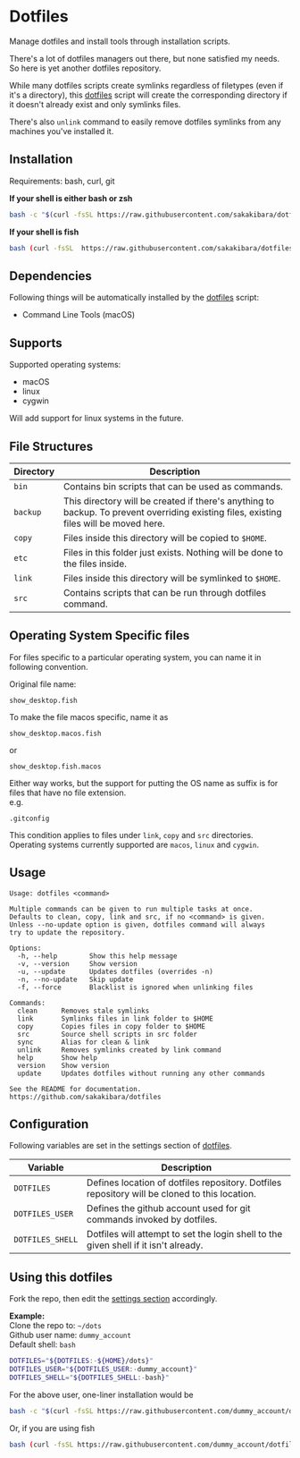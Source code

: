 # Dotfiles

[dotfiles]: bin/dotfiles
[settings]: bin/dotfiles#L6-L10

Manage dotfiles and install tools through installation scripts.

There's a lot of dotfiles managers out there, but none satisfied my needs. So here is yet another dotfiles repository.

While many dotfiles scripts create symlinks regardless of filetypes (even if it's a directory), this [dotfiles][dotfiles] script will create the corresponding directory if it doesn't already exist and only symlinks files.

There's also `unlink` command to easily remove dotfiles symlinks from any machines you've installed it.

## Installation

Requirements: bash, curl, git

**If your shell is either bash or zsh**
```sh
bash -c "$(curl -fsSL https://raw.githubusercontent.com/sakakibara/dotfiles/master/bin/dotfiles)"
```

**If your shell is fish**
```sh
bash (curl -fsSL  https://raw.githubusercontent.com/sakakibara/dotfiles/master/bin/dotfiles | psub)
```

## Dependencies

Following things will be automatically installed by the [dotfiles][dotfiles] script:

* Command Line Tools (macOS)

## Supports

Supported operating systems:
* macOS
* linux
* cygwin

Will add support for linux systems in the future.

## File Structures

| Directory | Description                                                                                                                            |
| ---       | ---                                                                                                                                    |
| `bin`     | Contains bin scripts that can be used as commands.                                                                                     |
| `backup`  | This directory will be created if there's anything to backup. To prevent overriding existing files, existing files will be moved here. |
| `copy`    | Files inside this directory will be copied to `$HOME`.                                                                                 |
| `etc`     | Files in this folder just exists. Nothing will be done to the files inside.                                                            |
| `link`    | Files inside this directory will be symlinked to `$HOME`.                                                                              |
| `src`     | Contains scripts that can be run through dotfiles command.                                                                             |

## Operating System Specific files

For files specific to a particular operating system, you can name it in following convention.

Original file name:
```
show_desktop.fish
```

To make the file macos specific, name it as
```
show_desktop.macos.fish
```
or
```
show_desktop.fish.macos
```

Either way works, but the support for putting the OS name as suffix is for files that have no file extension.  
e.g.
```
.gitconfig
```

This condition applies to files under `link`, `copy` and `src` directories.
Operating systems currently supported are `macos`, `linux` and `cygwin`.

## Usage

```
Usage: dotfiles <command>

Multiple commands can be given to run multiple tasks at once.
Defaults to clean, copy, link and src, if no <command> is given.
Unless --no-update option is given, dotfiles command will always
try to update the repository.

Options:
  -h, --help        Show this help message
  -v, --version     Show version
  -u, --update      Updates dotfiles (overrides -n)
  -n, --no-update   Skip update
  -f, --force       Blacklist is ignored when unlinking files

Commands:
  clean      Removes stale symlinks
  link       Symlinks files in link folder to $HOME
  copy       Copies files in copy folder to $HOME
  src        Source shell scripts in src folder
  sync       Alias for clean & link
  unlink     Removes symlinks created by link command
  help       Show help
  version    Show version
  update     Updates dotfiles without running any other commands

See the README for documentation.
https://github.com/sakakibara/dotfiles
```

## Configuration

Following variables are set in the settings section of [dotfiles][settings].

| Variable         | Description                                                                                   |
| ---              | ---                                                                                           |
| `DOTFILES`       | Defines location of dotfiles repository. Dotfiles repository will be cloned to this location. |
| `DOTFILES_USER`  | Defines the github account used for git commands invoked by dotfiles.                         |
| `DOTFILES_SHELL` | Dotfiles will attempt to set the login shell to the given shell if it isn't already.          |

## Using this dotfiles

Fork the repo, then edit the [settings section][settings] accordingly.

**Example:**  
Clone the repo to: `~/dots`  
Github user name: `dummy_account`  
Default shell: `bash`

```sh
DOTFILES="${DOTFILES:-${HOME}/dots}"
DOTFILES_USER="${DOTFILES_USER:-dummy_account}"
DOTFILES_SHELL="${DOTFILES_SHELL:-bash}"
```

For the above user, one-liner installation would be

```sh
bash -c "$(curl -fsSL https://raw.githubusercontent.com/dummy_account/dotfiles/master/bin/dotfiles)"
```

Or, if you are using fish

```sh
bash (curl -fsSL https://raw.githubusercontent.com/dummy_account/dotfiles/master/bin/dotfiles | psub)
```
